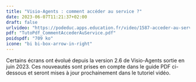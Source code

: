 ```yaml
---
title: "Visio-Agents : comment accéder au service ?"
date: 2023-06-07T11:21:37+02:00
draft: false
urlvideo: "https://podeduc.apps.education.fr/video/1587-acceder-au-service-de-web-conference/"
pdf: "TutoPdf_CommentAccederAuService.pdf"
poidspdf: "709 ko"
icone: "bi bi-box-arrow-in-right"
---
```

Certains écrans ont évolué depuis la version 2.6 de Visio-Agents sortie en juin 2023. Ces nouveautés sont prises en compte dans le guide PDF ci-dessous et seront mises à jour prochainement dans le tutoriel vidéo.

